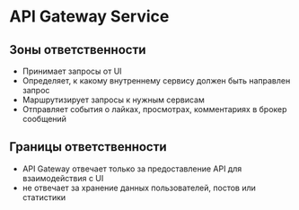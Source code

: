 # API Gateway Service

## Зоны ответственности

* Принимает запросы от UI
* Определяет, к какому внутреннему сервису должен быть направлен запрос 
* Маршрутизирует запросы к нужным сервисам
* Отправляет события о лайках, просмотрах, комментариях в брокер сообщений

## Границы ответственности

*   API Gateway отвечает только за предоставление API для взаимодействия с UI
*   не отвечает за хранение данных пользователей, постов или статистики